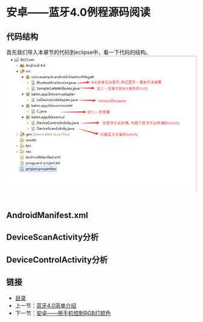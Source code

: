 # 安卓——蓝牙4.0例程源码阅读

## 代码结构
首先我们导入本章节的代码到eclipse中，看一下代码的结构。
![](./imgs/6.4/6.4-1.png)<br><br>


## AndroidManifest.xml

## DeviceScanActivity分析

## DeviceControlActivity分析

## 链接
- [目录](directory.md)  
- 上一节：[蓝牙4.0简单介绍](6.3.md)  
- 下一节：[安卓——用手机控制RGB灯颜色](6.5.md)
